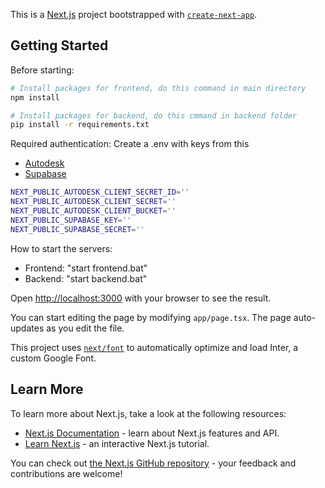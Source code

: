 This is a [Next.js](https://nextjs.org/) project bootstrapped with [`create-next-app`](https://github.com/vercel/next.js/tree/canary/packages/create-next-app).

## Getting Started

Before starting:

```bash
# Install packages for frontend, do this command in main directory
npm install

# Install packages for backend, do this cmmand in backend folder
pip install -r requirements.txt
```

Required authentication:
Create a .env with keys from this
- [Autodesk](https://aps.autodesk.com/developer/)
- [Supabase](https://supabase.com/)
```bash
NEXT_PUBLIC_AUTODESK_CLIENT_SECRET_ID=''
NEXT_PUBLIC_AUTODESK_CLIENT_SECRET=''
NEXT_PUBLIC_AUTODESK_CLIENT_BUCKET=''
NEXT_PUBLIC_SUPABASE_KEY=''
NEXT_PUBLIC_SUPABASE_SECRET=''
```

How to start the servers:
- Frontend: "start frontend.bat"
- Backend: "start backend.bat"

Open [http://localhost:3000](http://localhost:3000) with your browser to see the result.

You can start editing the page by modifying `app/page.tsx`. The page auto-updates as you edit the file.

This project uses [`next/font`](https://nextjs.org/docs/basic-features/font-optimization) to automatically optimize and load Inter, a custom Google Font.

## Learn More

To learn more about Next.js, take a look at the following resources:

- [Next.js Documentation](https://nextjs.org/docs) - learn about Next.js features and API.
- [Learn Next.js](https://nextjs.org/learn) - an interactive Next.js tutorial.

You can check out [the Next.js GitHub repository](https://github.com/vercel/next.js/) - your feedback and contributions are welcome!
